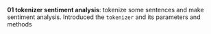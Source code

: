 **01 tokenizer sentiment analysis**: tokenize some sentences and make sentiment analysis. Introduced the `tokenizer` and its parameters and methods
